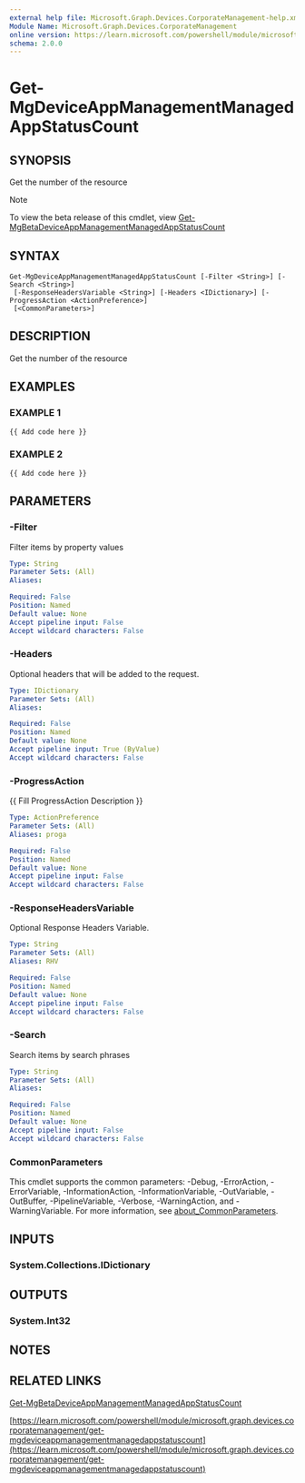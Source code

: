 ```yaml
---
external help file: Microsoft.Graph.Devices.CorporateManagement-help.xml
Module Name: Microsoft.Graph.Devices.CorporateManagement
online version: https://learn.microsoft.com/powershell/module/microsoft.graph.devices.corporatemanagement/get-mgdeviceappmanagementmanagedappstatuscount
schema: 2.0.0
---
```


# Get-MgDeviceAppManagementManagedAppStatusCount

## SYNOPSIS
Get the number of the resource

> [!NOTE]
> To view the beta release of this cmdlet, view [Get-MgBetaDeviceAppManagementManagedAppStatusCount](/powershell/module/Microsoft.Graph.Beta.Devices.CorporateManagement/Get-MgBetaDeviceAppManagementManagedAppStatusCount?view=graph-powershell-beta)

## SYNTAX

```
Get-MgDeviceAppManagementManagedAppStatusCount [-Filter <String>] [-Search <String>]
 [-ResponseHeadersVariable <String>] [-Headers <IDictionary>] [-ProgressAction <ActionPreference>]
 [<CommonParameters>]
```

## DESCRIPTION
Get the number of the resource

## EXAMPLES

### EXAMPLE 1
```
{{ Add code here }}
```

### EXAMPLE 2
```
{{ Add code here }}
```

## PARAMETERS

### -Filter
Filter items by property values

```yaml
Type: String
Parameter Sets: (All)
Aliases:

Required: False
Position: Named
Default value: None
Accept pipeline input: False
Accept wildcard characters: False
```

### -Headers
Optional headers that will be added to the request.

```yaml
Type: IDictionary
Parameter Sets: (All)
Aliases:

Required: False
Position: Named
Default value: None
Accept pipeline input: True (ByValue)
Accept wildcard characters: False
```

### -ProgressAction
{{ Fill ProgressAction Description }}

```yaml
Type: ActionPreference
Parameter Sets: (All)
Aliases: proga

Required: False
Position: Named
Default value: None
Accept pipeline input: False
Accept wildcard characters: False
```

### -ResponseHeadersVariable
Optional Response Headers Variable.

```yaml
Type: String
Parameter Sets: (All)
Aliases: RHV

Required: False
Position: Named
Default value: None
Accept pipeline input: False
Accept wildcard characters: False
```

### -Search
Search items by search phrases

```yaml
Type: String
Parameter Sets: (All)
Aliases:

Required: False
Position: Named
Default value: None
Accept pipeline input: False
Accept wildcard characters: False
```

### CommonParameters
This cmdlet supports the common parameters: -Debug, -ErrorAction, -ErrorVariable, -InformationAction, -InformationVariable, -OutVariable, -OutBuffer, -PipelineVariable, -Verbose, -WarningAction, and -WarningVariable. For more information, see [about_CommonParameters](http://go.microsoft.com/fwlink/?LinkID=113216).

## INPUTS

### System.Collections.IDictionary
## OUTPUTS

### System.Int32
## NOTES

## RELATED LINKS
[Get-MgBetaDeviceAppManagementManagedAppStatusCount](/powershell/module/Microsoft.Graph.Beta.Devices.CorporateManagement/Get-MgBetaDeviceAppManagementManagedAppStatusCount?view=graph-powershell-beta)

[https://learn.microsoft.com/powershell/module/microsoft.graph.devices.corporatemanagement/get-mgdeviceappmanagementmanagedappstatuscount](https://learn.microsoft.com/powershell/module/microsoft.graph.devices.corporatemanagement/get-mgdeviceappmanagementmanagedappstatuscount)





